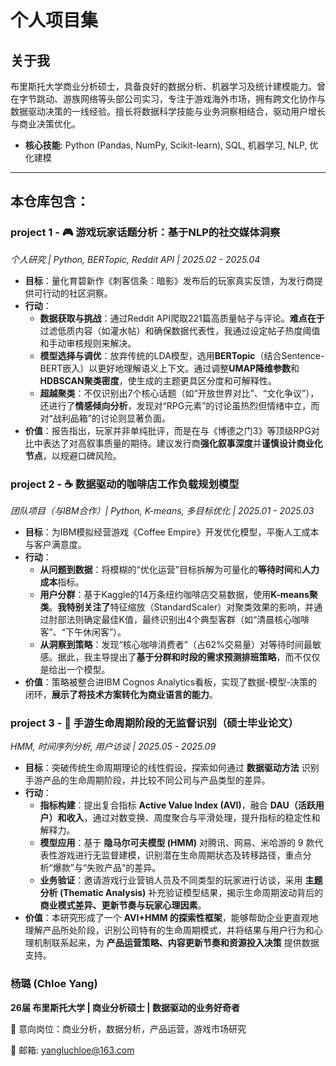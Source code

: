 # 个人项目集
## 关于我

布里斯托大学商业分析硕士，具备良好的数据分析、机器学习及统计建模能力。曾在字节跳动、游族网络等头部公司实习，专注于游戏海外市场，拥有跨文化协作与数据驱动决策的一线经验。擅长将数据科学技能与业务洞察相结合，驱动用户增长与商业决策优化。

- **核心技能**: Python (Pandas, NumPy, Scikit-learn), SQL, 机器学习, NLP, 优化建模


---

## 本仓库包含：

### project 1 - 🎮 游戏玩家话题分析：基于NLP的社交媒体洞察

*个人研究 | Python, BERTopic, Reddit API | 2025.02 - 2025.04*

- **目标**：量化育碧新作《刺客信条：暗影》发布后的玩家真实反馈，为发行商提供可行动的社区洞察。
- **行动**：
    - **数据获取与挑战**：通过Reddit API爬取221篇高质量帖子与评论。**难点在于**过滤低质内容（如灌水帖）和确保数据代表性，我通过设定帖子热度阈值和手动审核规则来解决。
    - **模型选择与调优**：放弃传统的LDA模型，选用**BERTopic**（结合Sentence-BERT嵌入）以更好地理解语义上下文。通过调整**UMAP降维参数**和**HDBSCAN聚类密度**，使生成的主题更具区分度和可解释性。
    - **超越聚类**：不仅识别出7个核心话题（如“开放世界对比”、“文化争议”），还进行了**情感倾向分析**，发现对“RPG元素”的讨论虽热烈但情绪中立，而对“战利品箱”的讨论则显著负面。
- **价值**：报告指出，玩家并非单纯批评，而是在与《博德之门3》等顶级RPG对比中表达了对高叙事质量的期待。建议发行商**强化叙事深度**并**谨慎设计商业化节点**，以规避口碑风险。



### project 2 - ☕ 数据驱动的咖啡店工作负载规划模型

*团队项目（与IBM合作）| Python, K-means, 多目标优化 | 2025.01 - 2025.03*

- **目标**：为IBM模拟经营游戏《Coffee Empire》开发优化模型，平衡人工成本与客户满意度。
- **行动**：
    - **从问题到数据**：将模糊的“优化运营”目标拆解为可量化的**等待时间**和**人力成本**指标。
    - **用户分群**：基于Kaggle的14万条纽约咖啡店交易数据，使用**K-means聚类**。**我特别关注了**特征缩放（StandardScaler）对聚类效果的影响，并通过肘部法则确定最佳K值，最终识别出4个典型客群（如“清晨核心咖啡客”、“下午休闲客”）。
    - **从洞察到策略**：发现“核心咖啡消费者”（占62%交易量）对等待时间最敏感。据此，我主导提出了**基于分群和时段的需求预测排班策略**，而不仅仅是给出一个模型。
- **价值**：策略被整合进IBM Cognos Analytics看板，实现了数据-模型-决策的闭环，**展示了将技术方案转化为商业语言的能力**。



### project 3 - 📱 手游生命周期阶段的无监督识别（硕士毕业论文）

*HMM, 时间序列分析, 用户访谈 | 2025.05 - 2025.09*

- **目标**：突破传统生命周期理论的线性假设，探索如何通过 **数据驱动方法** 识别手游产品的生命周期阶段，并比较不同公司与产品类型的差异。
- **行动**：
    - **指标构建**：提出复合指标 **Active Value Index (AVI)**，融合 **DAU（活跃用户）和收入**，通过对数变换、周度聚合与平滑处理，提升指标的稳定性和解释力。
    - **模型应用**：基于 **隐马尔可夫模型 (HMM)** 对腾讯、网易、米哈游的 9 款代表性游戏进行无监督建模，识别潜在生命周期状态及转移路径，重点分析“爆款”与“失败产品”的差异。
    - **业务验证**：邀请游戏行业营销人员及不同类型的玩家进行访谈，采用 **主题分析 (Thematic Analysis)** 补充验证模型结果，揭示生命周期波动背后的 **商业模式差异、更新节奏与玩家心理因素**。
- **价值**：本研究形成了一个 **AVI+HMM 的探索性框架**，能够帮助企业更直观地理解产品所处阶段，识别公司特有的生命周期模式，并将结果与用户行为和心理机制联系起来，为 **产品运营策略、内容更新节奏和资源投入决策** 提供数据支持。


### 杨璐 (Chloe Yang)

**26届 布里斯托大学 | 商业分析硕士 | 数据驱动的业务好奇者**

📍 意向岗位：商业分析，数据分析，产品运营，游戏市场研究

📧 邮箱: [yangluchloe@163.com](mailto:yangluchloe@163.com)

